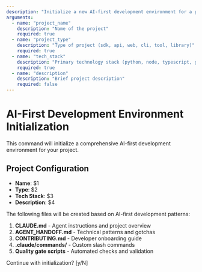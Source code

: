 ```yaml
---
description: "Initialize a new AI-first development environment for a project"
arguments:
  - name: "project_name"
    description: "Name of the project"
    required: true
  - name: "project_type"
    description: "Type of project (sdk, api, web, cli, tool, library)"
    required: true
  - name: "tech_stack"
    description: "Primary technology stack (python, node, typescript, go, rust)"
    required: true
  - name: "description"
    description: "Brief project description"
    required: false
---
```


# AI-First Development Environment Initialization

This command will initialize a comprehensive AI-first development environment for your project.

## Project Configuration
- **Name**: $1
- **Type**: $2
- **Tech Stack**: $3
- **Description**: $4

The following files will be created based on AI-first development patterns:

1. **CLAUDE.md** - Agent instructions and project overview
2. **AGENT_HANDOFF.md** - Technical patterns and gotchas
3. **CONTRIBUTING.md** - Developer onboarding guide
4. **.claude/commands/** - Custom slash commands
5. **Quality gate scripts** - Automated checks and validation

Continue with initialization? [y/N]